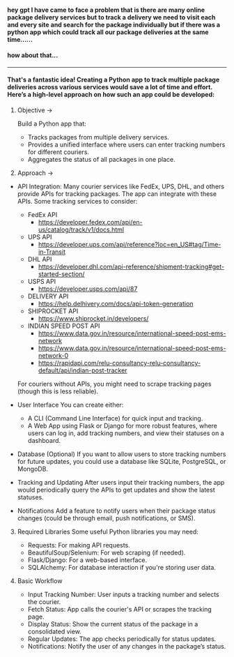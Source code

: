 #### hey gpt I have came to face a problem that is there are many online package delivery services but to track a delivery we need to visit each and every site and search for the package individually but if there was a python app which could track all our package deliveries at the same time......

#### how about that...

---

#### That's a fantastic idea! Creating a Python app to track multiple package deliveries across various services would save a lot of time and effort. Here’s a high-level approach on how such an app could be developed:

1. Objective ->

   Build a Python app that:

   - Tracks packages from multiple delivery services.
   - Provides a unified interface where users can enter tracking numbers for different couriers.
   - Aggregates the status of all packages in one place.

2. Approach ->

- API Integration:
  Many courier services like FedEx, UPS, DHL, and others provide APIs for tracking packages. The app can integrate with these APIs. Some tracking services to consider:

  - FedEx API
       - https://developer.fedex.com/api/en-us/catalog/track/v1/docs.html
  - UPS API
       - https://developer.ups.com/api/reference?loc=en_US#tag/Time-in-Transit
  - DHL API
       - https://developer.dhl.com/api-reference/shipment-tracking#get-started-section/
  - USPS API
       - https://developer.usps.com/api/87
  - DELIVERY API
       - https://help.delhivery.com/docs/api-token-generation
  - SHIPROCKET API
       - https://www.shiprocket.in/developers/
  - INDIAN SPEED POST API
       - https://www.data.gov.in/resource/international-speed-post-ems-network
       - https://www.data.gov.in/resource/international-speed-post-ems-network-0
       - https://rapidapi.com/relu-consultancy-relu-consultancy-default/api/indian-post-tracker

  For couriers without APIs, you might need to scrape tracking pages (though this is less reliable).

- User Interface
  You can create either:

  - A CLI (Command Line Interface) for quick input and tracking.
  - A Web App using Flask or Django for more robust features, where users can log in, add tracking numbers, and view their statuses on a dashboard.

- Database (Optional)
  If you want to allow users to store tracking numbers for future updates, you could use a database like SQLite, PostgreSQL, or MongoDB.

- Tracking and Updating
  After users input their tracking numbers, the app would periodically query the APIs to get updates and show the latest statuses.

- Notifications
  Add a feature to notify users when their package status changes (could be through email, push notifications, or SMS).

3. Required Libraries
   Some useful Python libraries you may need:

   - Requests: For making API requests.
   - BeautifulSoup/Selenium: For web scraping (if needed).
   - Flask/Django: For a web-based interface.
   - SQLAlchemy: For database interaction if you're storing user data.

4. Basic Workflow

   - Input Tracking Number: User inputs a tracking number and selects the courier.
   - Fetch Status: App calls the courier's API or scrapes the tracking page.
   - Display Status: Show the current status of the package in a consolidated view.
   - Regular Updates: The app checks periodically for status updates.
   - Notifications: Notify the user of any changes in the package’s status.
